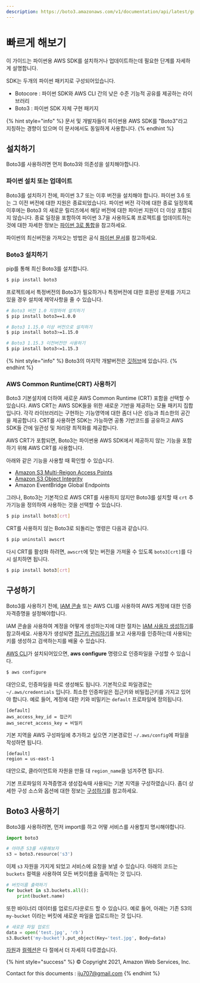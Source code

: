 ```yaml
---
description: https://boto3.amazonaws.com/v1/documentation/api/latest/guide/quickstart.htmld
---
```


# 빠르게 해보기

이 가이드는 파이썬용 AWS SDK를 설치하거나 업데이트하는데 필요한 단계를 자세하게 설명합니다.

SDK는 두개의 파이썬 패키지로 구성되어있습니다.

* Botocore : 파이썬 SDK와 AWS CLI 간의 낮은 수준 기능적 공유를 제공하는 라이브러리
* Boto3 : 파이썬 SDK 자체 구현 패키지

{% hint style="info" %}
문서 및 개발자들이 파이썬용 AWS SDK를 "Boto3"라고 지칭하는 경향이 있으며 이 문서에서도 동일하게 사용합니다.
{% endhint %}

## 설치하기

Boto3를 사용하려면 먼저 Boto3와 의존성을 설치해야합니다.

### 파이썬 설치 또는 업데이트

Boto3를 설치하기 전에, 파이썬 3.7 또는 이후 버전을 설치해야 합니다. 파이썬 3.6 또는 그 이전 버전에 대한 지원은 종료되었습니다. 파이썬 버전 각각에 대한 종료 일정목록 이후에는 Boto3 의 새로운 릴리즈에서 해당 버전에 대한 파이썬 지원이 더 이상 포함되지 않습니다. 종료 일정을 포함하여 파이썬 3.7을 사용하도록 프로젝트를 업데이트하는 것에 대한 자세한 정보는 [파이썬 3로 통합](https://boto3.amazonaws.com/v1/documentation/api/latest/guide/migrationpy3.html#guide-migration-py3)을 참고하세요.

파이썬의 최신버전을 가져오는 방법은 공식 [파이썬 문서](https://www.python.org/downloads/)를 참고하세요.

### Boto3 설치하기

pip를 통해 최신 Boto3를 설치합니다.

```bash
$ pip install boto3
```

프로젝트에서 특정버전의 Boto3가 필요하거나 특정버전에 대한 호환성 문제를 가지고 있을 경우 설치에 제약사항을 줄 수 있습니다.

```bash
# Boto3 버전 1.0 지정하여 설치하기
$ pip install boto3==1.0.0

# Boto3 1.15.0 이상 버전으로 설치하기
$ pip install boto3>=1.15.0

# Boto3 1.15.3 이전버전만 사용하기
$ pip install boto3<=1.15.3
```

{% hint style="info" %}
Boto3의 마지막 개발버전은 [깃허브](https://github.com/boto/boto3)에 있습니다.
{% endhint %}

### AWS Common Runtime(CRT) 사용하기

Boto3 기본설치에 더하여 새로운 AWS Common Runtime (CRT) 포함을 선택할 수 있습니다. AWS CRT는 AWS SDK들을 위한 새로운 기반을 제공하는 모듈 패키지 집합입니다. 각각 라이브러리는 구현하는 기능영역에 대한 좀더 나은 성능과 최소한의 공간을 제공합니다. CRT를 사용하면 SDK는 가능하면 공통 기반코드를 공유하고 AWS SDK들 간에 일관성 및 처리량 최적화를 제공합니다.

AWS CRT가 포함되면, Boto3는 파이썬용 AWS SDK에서 제공하지 않는 기능을 포함하기 위해 AWS CRT를 사용합니다.

아래와 같은 기능을 사용할 때 확인할 수 있습니다.

* [Amazon S3 Multi-Reigon Access Points](https://docs.aws.amazon.com/AmazonS3/latest/userguide/MultiRegionAccessPoints.html)
* [Amazon S3 Object Integrity](https://docs.aws.amazon.com/AmazonS3/latest/userguide/checking-object-integrity.html)
* Amazon EventBridge Global Endpoints

그러나, Boto3는 기본적으로 AWS CRT를 사용하지 않지만 Boto3를 설치할 때 `crt` 추가기능을 정의하여 사용하는 것을 선택할 수 있습니다.

```bash
$ pip install boto3[crt]
```

CRT를 사용하지 않는 Boto3로 되돌리는 명령은 다음과 같습니다.

```bash
$ pip uninstall awscrt
```

다시 CRT를 활성화 하려면, `awscrt`에 맞는 버전을 가져올 수 있도록 `boto3[crt]`를 다시 설치하면 됩니다.

```bash
$ pip install boto3[crt]
```

## 구성하기

Boto3를 사용하기 전에, [IAM 콘솔](https://console.aws.amazon.com/iam/home) 또는 AWS CLI를 사용하여 AWS 계정에 대한 인증자격증명을 설정해야합니다.

IAM 콘솔을 사용하여 계정을 어떻게 생성하는지에 대한 절차는 [IAM 사용자 생성하기](https://docs.aws.amazon.com/IAM/latest/UserGuide/id\_users\_create.html#id\_users\_create\_console)를 참고하세요. 사용자가 생성되면 [접근키 관리하기](https://docs.aws.amazon.com/IAM/latest/UserGuide/id\_credentials\_access-keys.html#Using\_CreateAccessKey)를 보고 사용자를 인증하는데 사용되는 키를 생성하고 검색하는지를 배울 수 있습니다.

[AWS CLI](http://aws.amazon.com/cli/)가 설치되어있으면, **aws configure** 명령으로 인증파일을 구성할 수 있습니다.

```bash
$ aws configure
```

대안으로, 인증파일을 따로 생성해도 됩니다. 기본적으로 파일경로는 `~/.aws/credentials` 입니다. 최소한 인증파일은 접근키와 비밀접근키를 가지고 있어야 합니다. 예로 들어, 계정에 대한 키와 비밀키는 `default` 프로파일에 정의됩니다.

```
[default]
aws_access_key_id = 접근키
aws_secret_access_key = 비밀키
```

기본 지역을 AWS 구성파일에 추가하고 싶으면 기본경로인 `~/.aws/config`에 파일을 작성하면 됩니다.

```
[default]
region = us-east-1
```

대안으로, 클라이언트와 자원을 만들 대 `region_name`을 넘겨주면 됩니다.

기본 프로파일의 자격증명과 생성접속때 사용되는 기본 지역을 구성하였습니다. 좀더 상세한 구성 소스와 옵션에 대한 정보는 [구성하기](https://boto3.amazonaws.com/v1/documentation/api/latest/guide/configuration.html#guide-configuration)를 참고하세요.

## Boto3 사용하기

Boto3를 사용하려면, 먼저 import를 하고 어떻 서비스를 사용할지 명시해야합니다.

```python
import boto3

# 아마존 S3를 사용해보자
s3 = boto3.resource('s3')
```

이제 `s3` 자원을 가지게 되었고 서비스에 요청을 보낼 수 있습니다. 아래의 코드는 `buckets` 컬렉을 사용하여 모든 버킷이름을 출력하는 것 입니다.

```python
# 버킷이름 출력하기
for bucket in s3.buckets.all():
    print(bucket.name)
```

또한 바이너리 데이터를 업로드/다운로드 할 수 있습니다. 예로 들어, 아래는 기존 S3의 `my-bucket` 이라는 버킷에 새로운 파일을 업로드하는 것 입니다.

```python
# 새로운 파일 업로드
data = open('test.jpg', 'rb')
s3.Bucket('my-bucket').put_object(Key='test.jpg', Body=data)
```

[자원](https://boto3.amazonaws.com/v1/documentation/api/latest/guide/resources.html#guide-resources)과 [컬렉션](https://boto3.amazonaws.com/v1/documentation/api/latest/guide/collections.html#guide-collections)은 다 절에서 더 자세히 다루겠습니다.

{% hint style="success" %}
© Copyright 2021, Amazon Web Services, Inc.

Contact for this documents : iju707@gmail.com
{% endhint %}
